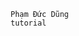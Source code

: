                                         Phạm Đức Dũng
                                        tutorial
